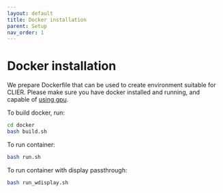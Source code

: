 ```yaml
---
layout: default
title: Docker installation
parent: Setup
nav_order: 1
---
```


# Docker installation

We prepare Dockerfile that can be used to create environment suitable for CLIER.
Please make sure you have docker installed and running, and capable of [using gpu](https://github.com/NVIDIA/nvidia-docker).

To build docker, run:
```bash
cd docker
bash build.sh
```
To run container:
```bash
bash run.sh
```
To run container with display passthrough:
```bash
bash run_wdisplay.sh
```